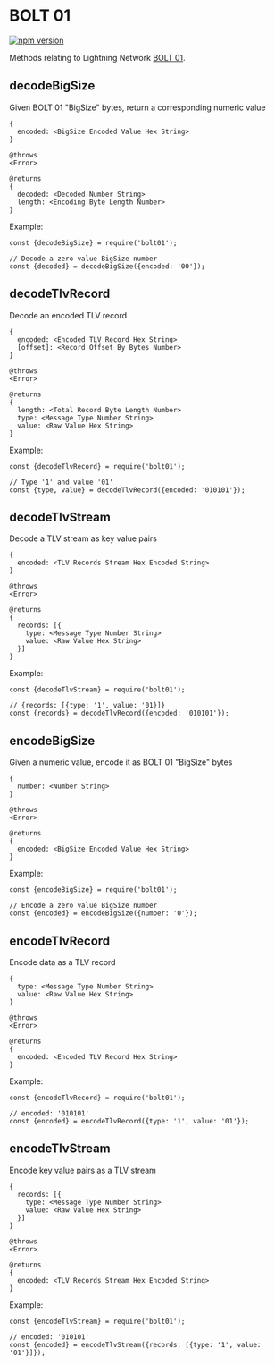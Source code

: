 # BOLT 01

[![npm version](https://badge.fury.io/js/bolt01.svg)](https://badge.fury.io/js/bolt01)

Methods relating to Lightning Network
[BOLT 01](https://github.com/lightningnetwork/lightning-rfc/blob/master/01-messaging.md).

## decodeBigSize

Given BOLT 01 "BigSize" bytes, return a corresponding numeric value

    {
      encoded: <BigSize Encoded Value Hex String>
    }

    @throws
    <Error>

    @returns
    {
      decoded: <Decoded Number String>
      length: <Encoding Byte Length Number>
    }

Example:

```node
const {decodeBigSize} = require('bolt01');

// Decode a zero value BigSize number
const {decoded} = decodeBigSize({encoded: '00'});
```

## decodeTlvRecord

Decode an encoded TLV record

    {
      encoded: <Encoded TLV Record Hex String>
      [offset]: <Record Offset By Bytes Number>
    }

    @throws
    <Error>

    @returns
    {
      length: <Total Record Byte Length Number>
      type: <Message Type Number String>
      value: <Raw Value Hex String>
    }

Example:

```node
const {decodeTlvRecord} = require('bolt01');

// Type '1' and value '01'
const {type, value} = decodeTlvRecord({encoded: '010101'});
```

## decodeTlvStream

Decode a TLV stream as key value pairs

    {
      encoded: <TLV Records Stream Hex Encoded String>
    }

    @throws
    <Error>

    @returns
    {
      records: [{
        type: <Message Type Number String>
        value: <Raw Value Hex String>
      }]
    }

Example:

```node
const {decodeTlvStream} = require('bolt01');

// {records: [{type: '1', value: '01}]}
const {records} = decodeTlvRecord({encoded: '010101'});
```

## encodeBigSize

Given a numeric value, encode it as BOLT 01 "BigSize" bytes

    {
      number: <Number String>
    }

    @throws
    <Error>

    @returns
    {
      encoded: <BigSize Encoded Value Hex String>
    }

Example:

```node
const {encodeBigSize} = require('bolt01');

// Encode a zero value BigSize number
const {encoded} = encodeBigSize({number: '0'});
```

## encodeTlvRecord

Encode data as a TLV record

    {
      type: <Message Type Number String>
      value: <Raw Value Hex String>
    }

    @throws
    <Error>

    @returns
    {
      encoded: <Encoded TLV Record Hex String>
    }

Example:

```node
const {encodeTlvRecord} = require('bolt01');

// encoded: '010101'
const {encoded} = encodeTlvRecord({type: '1', value: '01'});
```

## encodeTlvStream

Encode key value pairs as a TLV stream

    {
      records: [{
        type: <Message Type Number String>
        value: <Raw Value Hex String>
      }]
    }

    @throws
    <Error>

    @returns
    {
      encoded: <TLV Records Stream Hex Encoded String>
    }

Example:

```node
const {encodeTlvStream} = require('bolt01');

// encoded: '010101'
const {encoded} = encodeTlvStream({records: [{type: '1', value: '01'}]});
```
